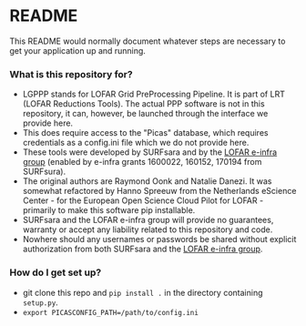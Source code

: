 # README #

This README would normally document whatever steps are necessary to get your application up and running.

### What is this repository for? ###

* LGPPP stands for LOFAR Grid PreProcessing Pipeline. It is part of LRT (LOFAR Reductions Tools). The actual PPP software is not in this repository, it can, however, be launched through the interface we provide here.
* This does require access to the "Picas" database, which requires credentials as a config.ini file which we do not provide here.
* These tools were developed by SURFsara and by the [LOFAR e-infra group](https://www.universiteitleiden.nl/en/research/research-facilities/science/lofar-e-infrastructure-group) (enabled by e-infra grants 1600022, 160152, 170194 from SURFsura).
* The original authors are Raymond Oonk and Natalie Danezi. It was somewhat refactored by Hanno Spreeuw from the Netherlands eScience Center - for the European Open Science Cloud Pilot for LOFAR - primarily to make this software pip installable.
* SURFsara and the LOFAR e-infra group will provide no guarantees, warranty or accept any liability related to this repository and code.
* Nowhere should any usernames or passwords be shared without explicit authorization from both SURFsara and the [LOFAR e-infra group](https://www.universiteitleiden.nl/en/research/research-facilities/science/lofar-e-infrastructure-group). 

### How do I get set up? ###

* git clone this repo and `pip install .` in the directory containing `setup.py`.
* `export PICASCONFIG_PATH=/path/to/config.ini`